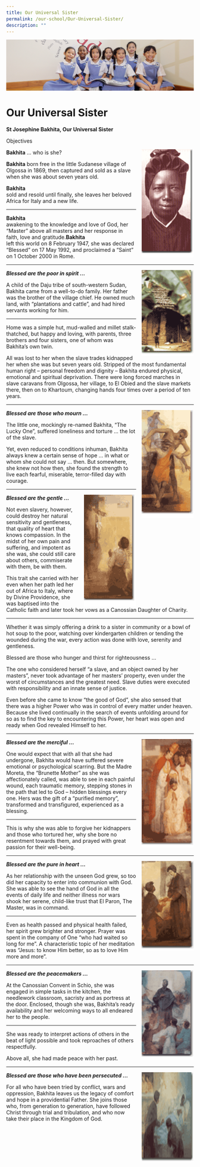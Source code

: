 ```yaml
---
title: Our Universal Sister
permalink: /our-school/Our-Universal-Sister/
description: ""
---
```

![](/images/UsefulVideos.jpg)

Our Universal Sister
====================

<b>St Josephine Bakhita, Our Universal Sister</b>

Objectives

<img src="/images/pic_bakhita.gif" style="width:140px;height:290px;margin-left:15px;" align = "right"> <b>Bakhita</b> … who is she?

<b>Bakhita</b> 
born free in the little Sudanese village of Olgossa in 1869, then captured and sold as a slave when she was about seven years old.

<b>Bakhita</b>  
sold and resold until finally, she leaves her beloved Africa for Italy and a new life.

------

<b>Bakhita</b>  
awakening to the knowledge and love of God, her “Master” above all masters and her response in faith, love and gratitude.<b>Bakhita</b>  
left this world on 8 February 1947, she was declared “Blessed” on 17 May 1992, and proclaimed a “Saint” on 1 October 2000 in Rome.

------

<img src="/images/pic_bakhita1.gif" style="width:140px;height:230px;margin-left:15px;" align = "right"> <i><b>Blessed are the poor in spirit …</b></i>

A child of the Daju tribe of south-western Sudan, Bakhita came from a well-to-do family. Her father was the brother of the village chief. He owned much land, with “plantations and cattle”, and had hired servants working for him.

------

Home was a simple hut, mud-walled and millet stalk-thatched, but happy and loving, with parents, three brothers and four sisters, one of whom was Bakhita’s own twin.

All was lost to her when the slave trades kidnapped her when she was but seven years old. Stripped of the most fundamental human right – personal freedom and dignity – Bakhita endured physical, emotional and spiritual deprivation. There were long forced marches in slave caravans from Olgossa, her village, to El Obied and the slave markets there, then on to Khartoum, changing hands four times over a period of ten years.

------

<img src="/images/pic_bakhita3.gif" style="width:140px;height:290px;margin-left:15px;" align = "right"> <i><b>Blessed are those who mourn …</b></i> 

The little one, mockingly re-named Bakhita, “The Lucky One”, suffered loneliness and torture … the lot of the slave.

Yet, even reduced to conditions inhuman, Bakhita always knew a certain sense of hope … in what or whom she could not say … then. But somewhere, she knew not how then, she found the strength to live each fearful, miserable, terror-filled day with courage.

------

<img src="/images/pic_bakhita4.gif" style="width:140px;height:300px;margin-left:15px;" align = "right"> <i><b>Blessed are the gentle …</b></i> 

Not even slavery, however, could destroy her natural sensitivity and gentleness, that quality of heart that knows compassion. In the midst of her own pain and suffering, and impotent as she was, she could still care about others, commiserate with them, be with them.

This trait she carried with her even when her path led her out of Africa to Italy, where by Divine Providence, she was baptised into the Catholic faith and later took her vows as a Canossian Daughter of Charity.

------


Whether it was simply offering a drink to a sister in community or a bowl of hot soup to the poor, watching over kindergarten children or tending the wounded during the war, every action was done with love, serenity and gentleness.

Blessed are those who hunger and thirst for righteousness …

The one who considered herself “a slave, and an object owned by her masters”, never took advantage of her masters’ property, even under the worst of circumstances and the greatest need. Slave duties were executed with responsibility and an innate sense of justice.

Even before she came to know “the good of God”, she also sensed that there was a higher Power who was in control of every matter under heaven. Because she lived continually in the search of events unfolding around for so as to find the key to encountering this Power, her heart was open and ready when God revealed Himself to her.


------


<img src="/images/pic_bakhita5.gif" style="width:140px;height:290px;margin-left:15px;" align = "right"> <i><b>Blessed are the merciful …</b></i>

One would expect that with all that she had undergone, Bakhita would have suffered severe emotional or psychological scarring. But the Madre Moreta, the “Brunette Mother” as she was affectionately called, was able to see in each painful wound, each traumatic memory, stepping stones in the path that led to God – hidden blessings every one. Hers was the gift of a “purified memory”, transformed and transfigured, experienced as a blessing.

------

This is why she was able to forgive her kidnappers and those who tortured her, why she bore no resentment towards them, and prayed with great passion for their well-being.

------

<img src="/images/pic_bakhita6.gif" style="width:140px;height:240px;margin-left:15px;" align = "right"> <i><b>Blessed are the pure in heart …</b></i> 

As her relationship with the unseen God grew, so too did her capacity to enter into communion with God. She was able to see the hand of God in all the events of daily life and neither illness nor wars shook her serene, child-like trust that El Paron, The Master, was in command.

------

Even as health passed and physical health failed, her spirit grew brighter and stronger. Prayer was spent in the company of One “who had waited so long for me”. A characteristic topic of her meditation was “Jesus: to know Him better, so as to love Him more and more”.


------

<img src="/images/pic_bakhita7.gif" style="width:140px;height:240px;margin-left:15px;" align = "right"> <i><b>Blessed are the peacemakers …</b></i>

At the Canossian Convent in Schio, she was engaged in simple tasks in the kitchen, the needlework classroom, sacristy and as portress at the door. Enclosed, though she was, Bakhita’s ready availability and her welcoming ways to all endeared her to the people.

------

She was ready to interpret actions of others in the beat of light possible and took reproaches of others respectfully.

Above all, she had made peace with her past.

------


<img src="/images/pic_bakhita8.gif" style="width:140px;height:240px;margin-left:15px;" align = "right"> <i><b>Blessed are those who have been persecuted …</b></i>

For all who have been tried by conflict, wars and oppression, Bakhita leaves us the legacy of comfort and hope in a providential Father. She joins those who, from generation to generation, have followed Christ through trial and tribulation, and who now take their place in the Kingdom of God.